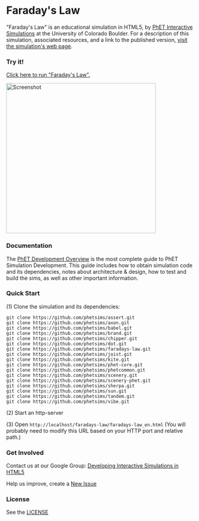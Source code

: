 Faraday's Law
=============
"Faraday's Law" is an educational simulation in HTML5, by <a href="http://phet.colorado.edu/" target="_blank">PhET Interactive Simulations</a>
at the University of Colorado Boulder.
For a description of this simulation, associated resources, and a link to the published version,
<a href="http://phet.colorado.edu/en/simulation/faradays-law" target="_blank">visit the simulation's web page</a>.

### Try it!

<a href="http://phet.colorado.edu/sims/html/faradays-law/latest/faradays-law_en.html" target="_blank">Click here to run "Faraday's Law".</a>

<a href="http://phet.colorado.edu/sims/html/faradays-law/latest/faradays-law_en.html" target="_blank">
<img src="https://raw.githubusercontent.com/phetsims/faradays-law/master/assets/faradays-law-screenshot.png" alt="Screenshot" style="width: 400px;"/>
</a>

### Documentation
The <a href="http://bit.ly/phet-html5-development-overview" target="_blank">PhET Development Overview</a> is the most complete guide to PhET Simulation
Development. This guide includes how to obtain simulation code and its dependencies, notes about architecture & design, how to test and build
the sims, as well as other important information.

### Quick Start
(1) Clone the simulation and its dependencies:
```
git clone https://github.com/phetsims/assert.git
git clone https://github.com/phetsims/axon.git
git clone https://github.com/phetsims/babel.git
git clone https://github.com/phetsims/brand.git
git clone https://github.com/phetsims/chipper.git
git clone https://github.com/phetsims/dot.git
git clone https://github.com/phetsims/faradays-law.git
git clone https://github.com/phetsims/joist.git
git clone https://github.com/phetsims/kite.git
git clone https://github.com/phetsims/phet-core.git
git clone https://github.com/phetsims/phetcommon.git
git clone https://github.com/phetsims/scenery.git
git clone https://github.com/phetsims/scenery-phet.git
git clone https://github.com/phetsims/sherpa.git
git clone https://github.com/phetsims/sun.git
git clone https://github.com/phetsims/tandem.git
git clone https://github.com/phetsims/vibe.git
```
(2) Start an http-server

(3) Open `http://localhost/faradays-law/faradays-law_en.html` (You will probably need to modify this URL based on your HTTP port and relative path.)

### Get Involved

Contact us at our Google Group: <a href="http://groups.google.com/forum/#!forum/developing-interactive-simulations-in-html5" target="_blank">Developing Interactive Simulations in HTML5</a>

Help us improve, create a <a href="http://github.com/phetsims/faradays-law/issues/new" target="_blank">New Issue</a>

### License
See the <a href="https://github.com/phetsims/faradays-law/blob/master/LICENSE" target="_blank">LICENSE</a>
